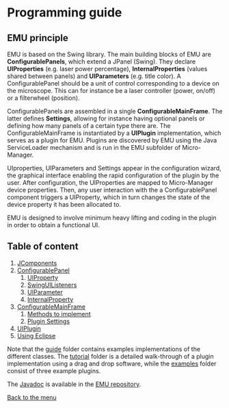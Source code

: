 # Programming guide 

## EMU principle  

EMU is based on the Swing library. The main building blocks of EMU are **ConfigurablePanels**, which extend a JPanel (Swing). They declare **UIProperties** (e.g. laser power percentage), **InternalProperties** (values shared between panels) and **UIParameters** (e.g. title color). A ConfigurablePanel should be a unit of control corresponding to a device on the microscope. This can for instance be a laser controller (power, on/off) or a filterwheel (position).

ConfigurablePanels are assembled in a single **ConfigurableMainFrame**. The latter defines **Settings**, allowing for instance having optional panels or defining how many panels of a certain type there are. The ConfigurableMainFrame is instantiated by a **UIPlugin** implementation, which serves as a plugin for EMU. Plugins are discovered by EMU using the Java ServiceLoader mechanism and is run in the EMU subfolder of Micro-Manager.

UIproperties, UIParameters and Settings appear in the configuration wizard, the graphical interface enabling the rapid configuration of the plugin by the user. After configuration, the UIProperties are mapped to Micro-Manager device properties. Then, any user interaction with the a ConfigurablePanel component triggers a UIProperty, which in turn changes the state of the device property it has been allocated to.

EMU is designed to involve minimum heavy lifting and coding in the plugin in order to obtain a functional UI.



## Table of content

1. [JComponents](jcomponents.md)
2. [ConfigurablePanel](configurablepanel.md)
	1. [UIProperty](uiproperty.md)
   2. [SwingUIListeners](uiproperty.md#swing)
   3. [UIParameter](uiparameter.md)
   4. [InternalProperty](internalproperty.md)
3. [ConfigurableMainFrame](configurablemainframe.md)
   1. [Methods to implement](configurablemainframe.md)
   2. [Plugin Settings](configurablemainframe.md#settings)
4. [UIPlugin](plugin)
5. [Using Eclipse](usingeclipse.md)



Note that the [guide](guide) folder contains examples implementations of the different classes. The [tutorial](tutorial) folder is a detailed walk-through of a plugin implementation using a drag and drop software, while the [examples](examples) folder consist of three example plugins.

The [Javadoc](https://jdeschamps.github.io/EMU/) is available in the [EMU repository]( https://github.com/jdeschamps/EMU ).

[Back to the menu](README.md#guide)


